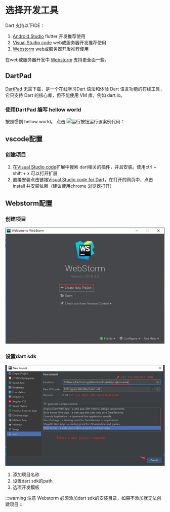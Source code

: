 # 选择开发工具

Dart 支持以下IDE：

1. [Android Studio](http://www.android-studio.org/) flutter 开发推荐使用
2. [Visual Studio code](https://code.visualstudio.com/) web或服务器开发推荐使用
3. [Webstorm](http://www.jetbrains.com/webstorm/) web或服务器开发推荐使用

在web或服务器开发中 [Webstorm](http://www.jetbrains.com/webstorm/) 支持更全面一些。

## DartPad

[DartPad](https://dartpad.cn/) 无需下载，是一个在线学习Dart 语法和体验 Dart 语言功能的在线工具，它只支持 Dart 的核心库，但不能使用 VM 库，例如 dart:io。

### 使用DartPad 编写 hellow world

按照惯例 hellow world。
点击 ![运行](/red-run.png)按钮运行该案例代码：
<DartPad
    id="015b1d48baeb1632b4badb5ef66e73fd"
    vertical-ratio="50"
    height="300"
/>

## vscode配置

### 创建项目
1. 在[Visual Studio code](https://code.visualstudio.com/)扩展中搜索 dart相关的插件，并且安装。使用ctrl + shift + x 可以打开扩展
2. 直接安装点击链接[Visual Studio code for Dart](https://marketplace.visualstudio.com/items?itemName=Dart-Code.dart-code)，在打开的网页中，点击install 并安装依赖（建议使用chrome 浏览器打开）


## Webstorm配置

###  创建项目
![img](./images/webstorm-create-project.jpg)

### 设置dart sdk
![img](./images/webstorm-set-dart-sdk.jpg)

1. 添加项目名称
2. 设置dart sdk的path
3. 选项开发模板

:::warning 注意
Webstorm 必须添加dart sdk的安装目录，如果不添加就无法创建项目
:::